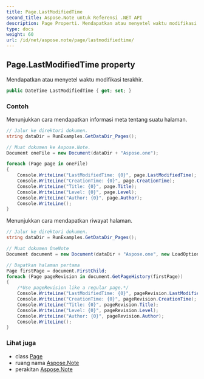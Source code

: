 ```yaml
---
title: Page.LastModifiedTime
second_title: Aspose.Note untuk Referensi .NET API
description: Page Properti. Mendapatkan atau menyetel waktu modifikasi terakhir.
type: docs
weight: 60
url: /id/net/aspose.note/page/lastmodifiedtime/
---
```

## Page.LastModifiedTime property

Mendapatkan atau menyetel waktu modifikasi terakhir.

```csharp
public DateTime LastModifiedTime { get; set; }
```

### Contoh

Menunjukkan cara mendapatkan informasi meta tentang suatu halaman.

```csharp
// Jalur ke direktori dokumen.
string dataDir = RunExamples.GetDataDir_Pages();

// Muat dokumen ke Aspose.Note.
Document oneFile = new Document(dataDir + "Aspose.one");

foreach (Page page in oneFile)
{
    Console.WriteLine("LastModifiedTime: {0}", page.LastModifiedTime);
    Console.WriteLine("CreationTime: {0}", page.CreationTime);
    Console.WriteLine("Title: {0}", page.Title);
    Console.WriteLine("Level: {0}", page.Level);
    Console.WriteLine("Author: {0}", page.Author);
    Console.WriteLine();
}
```

Menunjukkan cara mendapatkan riwayat halaman.

```csharp
// Jalur ke direktori dokumen.
string dataDir = RunExamples.GetDataDir_Pages();

// Muat dokumen OneNote
Document document = new Document(dataDir + "Aspose.one", new LoadOptions { LoadHistory = true });

// Dapatkan halaman pertama
Page firstPage = document.FirstChild;
foreach (Page pageRevision in document.GetPageHistory(firstPage))
{
    /*Use pageRevision like a regular page.*/
    Console.WriteLine("LastModifiedTime: {0}", pageRevision.LastModifiedTime);
    Console.WriteLine("CreationTime: {0}", pageRevision.CreationTime);
    Console.WriteLine("Title: {0}", pageRevision.Title);
    Console.WriteLine("Level: {0}", pageRevision.Level);
    Console.WriteLine("Author: {0}", pageRevision.Author);
    Console.WriteLine();
}
```

### Lihat juga

* class [Page](../)
* ruang nama [Aspose.Note](../../page/)
* perakitan [Aspose.Note](../../../)


